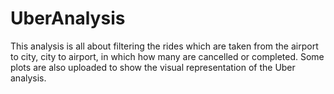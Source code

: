 # UberAnalysis
This analysis is all about filtering the rides which are taken from the airport to city, city to airport,
in which how many are cancelled or completed. 
Some plots are also uploaded to show the visual representation of the Uber analysis.
